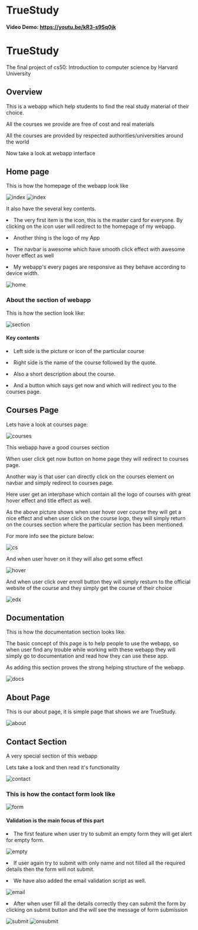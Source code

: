 # TrueStudy
#### Video Demo: https://youtu.be/kR3-s9Sq0jk
  <body>
    <h1>TrueStudy</h1>
    <p>
      The final project of cs50: Introduction to computer science by Harvard
      University
    </p>
    <section>
      <h2>Overview</h2>
      <p>
        This is a webapp which help students to find the real study material of
        their choice.
      </p>
      <p>All the courses we provide are free of cost and real materials</p>
      <p>
        All the courses are provided by respected authorities/universities
        around the world
      </p>
      <p>Now take a look at webapp interface</p>
    </section>
    <section>
      <h2>Home page</h2>
      <p>This is how the homepage of the webapp look like</p>
      <img
        src="https://github.com/Krishnapal-rajput/truestudy.cs50.io/blob/main/images/index.png?raw=true"
        alt="index"
      />
      <img
        src="https://github.com/Krishnapal-rajput/truestudy.cs50.io/blob/main/images/index1.png?raw=true"
        alt="index"
      />
      <p>It also have the several key contents.</p>
      <p>
        <li>
          The very first item is the icon, this is the master card for everyone.
          By clicking on the icon user will redirect to the homepage of my
          webapp.
        </li>
      </p>
      <p><li>Another thing is the logo of my App</li></p>
      <p>
        <li>
          The navbar is awesome which have smooth click effect with awesome
          hover effect as well
        </li>
      </p>
      <p>
        <li>
          My webapp's every pages are responsive as they behave according to
          device width.
        </li>
      </p>
      <img
        src="https://github.com/Krishnapal-rajput/truestudy.cs50.io/blob/main/images/home.png?raw=true"
        alt="home"
      />
      <h3>About the section of webapp</h3>
      <p>This is how the section look like:</p>
      <img
        src="https://github.com/Krishnapal-rajput/truestudy.cs50.io/blob/main/images/section.png?raw=true"
        alt="section"
      />
      <h4>Key contents</h4>
      <p><li>Left side is the picture or icon of the particular course</li></p>
      <p>
        <li>Right side is the name of the course followed by the quote.</li>
      </p>
      <p><li>Also a short description about the course.</li></p>
      <p>
        <li>
          And a button which says get now and which will redirect you to the
          courses page.
        </li>
      </p>
    </section>
    <section>
      <h2>Courses Page</h2>
      <p>Lets have a look at courses page:</p>
      <img
        src="https://github.com/Krishnapal-rajput/truestudy.cs50.io/blob/main/images/courses.png?raw=true"
        alt="courses"
      />
      <p>This webapp have a good courses section</p>
      <p>
        When user click get now button on home page they will redirect to
        courses page.
      </p>
      <p>
        Another way is that user can directly click on the courses element on
        navbar and simply redirect to courses page.
      </p>
      <p>
        Here user get an interphase which contain all the logo of courses with
        great hover effect and title effect as well.
      </p>
      <p>
        As the above picture shows when user hover over course they will get a
        nice effect and when user click on the course logo, they will simply
        return on the courses section where the particular section has been
        mentioned.
      </p>
      <p>For more info see the picture below:</p>
      <img
        src="https://github.com/Krishnapal-rajput/truestudy.cs50.io/blob/main/images/cs.png?raw=true"
        alt="cs"
      />
      <p>And when user hover on it they will also get some effect</p>
      <img
        src="https://github.com/Krishnapal-rajput/truestudy.cs50.io/blob/main/images/cs-hover.png?raw=true"
        alt="hover"
      />
      <p>
        And when user click over enroll button they will simply resturn to the
        official website of the course and they simply get the course of their
        choice
      </p>
      <img
        src="https://github.com/Krishnapal-rajput/truestudy.cs50.io/blob/main/images/edx.png?raw=true"
        alt="edx"
      />
    </section>
    <section>
      <h2>Documentation</h2>
      <p>This is how the documentation section looks like.</p>
      <p>
        The basic concept of this page is to help people to use the webapp, so
        when user find any trouble while working with these webapp they will
        simply go to documentation and read how they can use these app.
      </p>
      <p>
        As adding this section proves the strong helping structure of the
        webapp.
      </p>
      <img
        src="https://github.com/Krishnapal-rajput/truestudy.cs50.io/blob/main/images/docs.png?raw=true"
        alt="docs"
      />
    </section>
    <section>
      <h2>About Page</h2>
      <p>
        This is our about page, it is simple page that shows we are TrueStudy.
      </p>
      <img
        src="https://github.com/Krishnapal-rajput/truestudy.cs50.io/blob/main/images/about.png?raw=true"
        alt="about"
      />
    </section>
    <section>
      <h2>Contact Section</h2>
      <p>A very special section of this webapp</p>
      <p>Lets take a look and then read it's functionality</p>
      <img
        src="https://github.com/Krishnapal-rajput/truestudy.cs50.io/blob/main/images/contact.png?raw=true"
        alt="contact"
      />
      <h3>This is how the contact form look like</h3>
      <img
        src="https://github.com/Krishnapal-rajput/truestudy.cs50.io/blob/main/images/form.png?raw=true"
        alt="form"
      />
      <h4>Validation is the main focus of this part</h4>
      <p>
        <li>
          The first feature when user try to submit an empty form they will get
          alert for empty form.
        </li>
      </p>
      <img
        src="https://github.com/Krishnapal-rajput/truestudy.cs50.io/blob/main/images/empty.png?raw=true"
        alt="empty"
      />
      <p>
        <li>
          If user again try to submit with only name and not filled all the
          required details then the form will not submit.
        </li>
      </p>
      <p><li>We have also added the email validation script as well.</li></p>
      <img
        src="https://github.com/Krishnapal-rajput/truestudy.cs50.io/blob/main/images/email.png?raw=true"
        alt="email"
      />
      <p>
        <li>
          After when user fill all the details correctly they can submit the
          form by clicking on submit button and the will see the message of form
          submission
        </li>
      </p>
      <img
        src="https://github.com/Krishnapal-rajput/truestudy.cs50.io/blob/main/images/submit.png?raw=true"
        alt="submit"
      />
      <img
        src="https://github.com/Krishnapal-rajput/truestudy.cs50.io/blob/main/images/onsubmit.png?raw=true"
        alt="onsubmit"
      />
    </section>
  </body>
</html>
